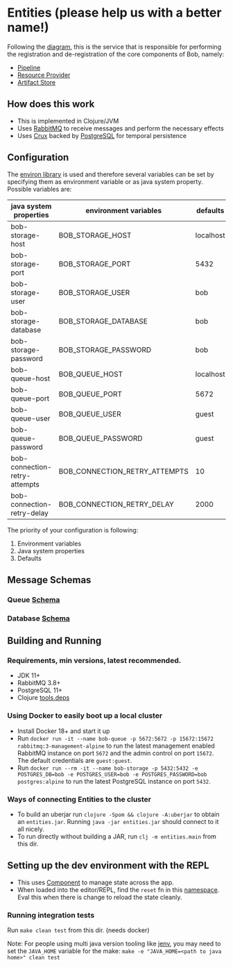 # Entities (please help us with a better name!)

Following the [diagram](https://github.com/bob-cd/bob/issues/70#issuecomment-611661635), this is the service that is responsible for performing the registration and de-registration of the core components of Bob, namely:
- [Pipeline](https://bob-cd.github.io/pages/concepts/pipeline.html)
- [Resource Provider](https://bob-cd.github.io/pages/concepts/pipeline.html)
- [Artifact Store](https://bob-cd.github.io/pages/concepts/artifact.html)

## How does this work
- This is implemented in Clojure/JVM
- Uses [RabbitMQ](https://www.rabbitmq.com/) to receive messages and perform the necessary effects
- Uses [Crux](https://www.opencrux.com/) backed by [PostgreSQL](https://www.postgresql.org/) for temporal persistence

## Configuration
The [environ library](https://github.com/weavejester/environ) is used and therefore several variables can be
set by specifying them as environment variable or as java system property. Possible variables are:

| java system properties        | environment variables         | defaults  |
|-------------------------------|-------------------------------|-----------|
| bob-storage-host              | BOB_STORAGE_HOST              | localhost |
| bob-storage-port              | BOB_STORAGE_PORT              | 5432      |
| bob-storage-user              | BOB_STORAGE_USER              | bob       |
| bob-storage-database          | BOB_STORAGE_DATABASE          | bob       |
| bob-storage-password          | BOB_STORAGE_PASSWORD          | bob       |
| bob-queue-host                | BOB_QUEUE_HOST                | localhost |
| bob-queue-port                | BOB_QUEUE_PORT                | 5672      |
| bob-queue-user                | BOB_QUEUE_USER                | guest     |
| bob-queue-password            | BOB_QUEUE_PASSWORD            | guest     |
| bob-connection-retry-attempts | BOB_CONNECTION_RETRY_ATTEMPTS | 10        |
| bob-connection-retry-delay    | BOB_CONNECTION_RETRY_DELAY    | 2000      |

The priority of your configuration is following:
1. Environment variables
1. Java system properties
1. Defaults

## Message Schemas

### Queue [Schema](/entities/Queue.md)
### Database [Schema](/entities/Db.md)

## Building and Running

### Requirements, min versions, latest recommended.
- JDK 11+
- RabbitMQ 3.8+
- PostgreSQL 11+
- Clojure [tools.deps](https://clojure.org/guides/getting_started)

### Using Docker to easily boot up a local cluster
- Install Docker 18+ and start it up
- Run `docker run -it --name bob-queue -p 5672:5672 -p 15672:15672 rabbitmq:3-management-alpine` to run the latest management enabled RabbitMQ instance on port `5672` and the admin control on port `15672`. The default credentials are `guest:guest`.
- Run `docker run --rm -it --name bob-storage -p 5432:5432 -e POSTGRES_DB=bob -e POSTGRES_USER=bob -e POSTGRES_PASSWORD=bob postgres:alpine` to run the latest PostgreSQL instance on port `5432`.

### Ways of connecting Entities to the cluster
- To build an uberjar run `clojure -Spom && clojure -A:uberjar` to obtain an `entities.jar`. Running `java -jar entities.jar` should connect to it all nicely.
- To run directly without building a JAR, run `clj -m entities.main` from this dir.

## Setting up the dev environment with the REPL
- This uses [Component](https://github.com/stuartsierra/component) to manage state across the app.
- When loaded into the editor/REPL, find the `reset` fn in this [namespace](/entities/src/entities/system.clj). Eval this when there is change to reload the state cleanly.

### Running integration tests
Run `make clean test` from this dir. (needs docker)

Note: For people using multi java version tooling like [jenv](https://www.jenv.be/), you may need to set the `JAVA_HOME` variable for the make:
`make -e "JAVA_HOME=<path to java home>" clean test`
